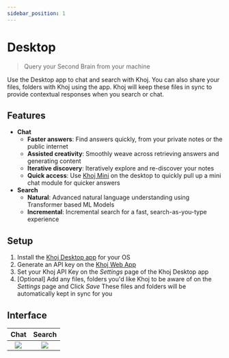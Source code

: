 ```yaml
---
sidebar_position: 1
---
```


# Desktop

> Query your Second Brain from your machine

Use the Desktop app to chat and search with Khoj.
You can also share your files, folders with Khoj using the app.
Khoj will keep these files in sync to provide contextual responses when you search or chat.

## Features
- **Chat**
  - **Faster answers**: Find answers quickly, from your private notes or the public internet
  - **Assisted creativity**: Smoothly weave across retrieving answers and generating content
  - **Iterative discovery**: Iteratively explore and re-discover your notes
  - **Quick access**: Use [Khoj Mini](/features/khoj_mini) on the desktop to quickly pull up a mini chat module for quicker answers
- **Search**
  - **Natural**: Advanced natural language understanding using Transformer based ML Models
  - **Incremental**: Incremental search for a fast, search-as-you-type experience

## Setup

1. Install the [Khoj Desktop app](https://khoj.dev/downloads) for your OS
2. Generate an API key on the [Khoj Web App](https://app.khoj.dev/configure#clients)
3. Set your Khoj API Key on the *Settings* page of the Khoj Desktop app
4. [Optional] Add any files, folders you'd like Khoj to be aware of on the *Settings* page and Click *Save*
   These files and folders will be automatically kept in sync for you

## Interface
| Chat | Search |
|:----:|:------:|
| ![](/img/khoj_chat_on_desktop.png) | ![](/img/khoj_search_on_desktop.png) |
